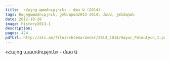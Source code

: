 ```yaml
---
title:  «Հայոց պատմություն» - մաս Ա (2014) 
tags: հայոցպատմություն, շտեմարան2013-2014, մասԱ, շտեմարան
date: 2012-10-28
image: history2013-1
description: 
pages: 424
pdfUrl: http://atc.am/files/shtemaranner/2013_2014/Hayoc_Patmutyun_I.pdf
---
```



«Հայոց պատմություն» - մաս Ա